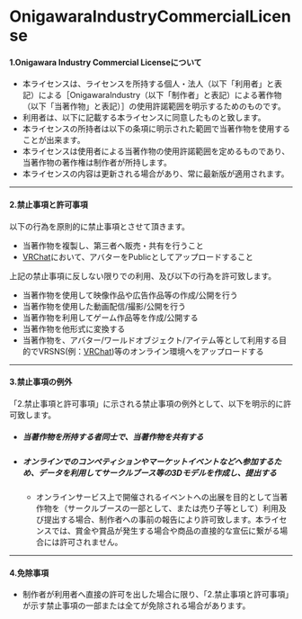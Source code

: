 # OnigawaraIndustryCommercialLicense


####  1.Onigawara Industry Commercial Licenseについて

- 本ライセンスは、ライセンスを所持する個人・法人（以下「利用者」と表記）による［OnigawaraIndustry（以下「制作者」と表記）による著作物（以下「当著作物」と表記）］の使用許諾範囲を明示するためのものです。  
- 利用者は、以下に記載する本ライセンスに同意したものと致します。
- 本ライセンスの所持者は以下の条項に明示された範囲で当著作物を使用することが出来ます。  
- 本ライセンスは使用者による当著作物の使用許諾範囲を定めるものであり、当著作物の著作権は制作者が所持します。  
- 本ライセンスの内容は更新される場合があり、常に最新版が適用されます。 

***

####  2.禁止事項と許可事項

以下の行為を原則的に禁止事項とさせて頂きます。

- 当著作物を複製し、第三者へ販売・共有を行うこと
- [VRChat](https://www.vrchat.net/)において、アバターをPublicとしてアップロードすること

上記の禁止事項に反しない限りでの利用、及び以下の行為を許可致します。
- 当著作物を使用して映像作品や広告作品等の作成/公開を行う
- 当著作物を使用した動画配信/撮影/公開を行う
- 当著作物を利用してゲーム作品等を作成/公開する
- 当著作物を他形式に変換する
- 当著作物を、アバター/ワールドオブジェクト/アイテム等として利用する目的でVRSNS(例：[VRChat](https://www.vrchat.net/))等のオンライン環境へをアップロードする

***

####  3.禁止事項の例外

「2.禁止事項と許可事項」に示される禁止事項の例外として、以下を明示的に許可致します。

- ##### 当著作物を所持する者同士で、当著作物を共有する

- ##### オンラインでのコンペティションやマーケットイベントなどへ参加するため、データを利用してサークルブース等の3Dモデルを作成し、提出する
    - オンラインサービス上で開催されるイベントへの出展を目的として当著作物を（サークルブースの一部として、または売り子等として）利用及び提出する場合、制作者への事前の報告により許可致します。本ライセンスでは、賞金や賞品が発生する場合や商品の直接的な宣伝に繋がる場合には許可されません。

***

####  4.免除事項
- 制作者が利用者へ直接の許可を出した場合に限り、「2.禁止事項と許可事項」が示す禁止事項の一部または全てが免除される場合があります。  
